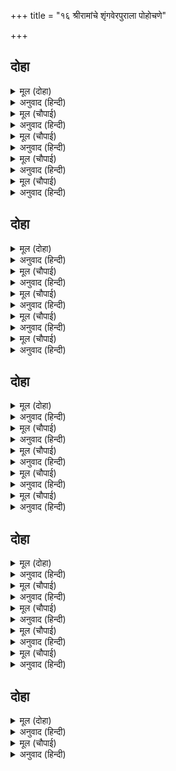 +++
title = "१६ श्रीरामांचे शृंगवेरपुराला पोहोचणे"

+++


## दोहा


<details><summary>मूल (दोहा)</summary>

सुद्ध सच्चिदानंदमय कंद भानुकुल केतु।  
चरित करत नर अनुहरत संसृति सागर सेतु॥ ८७॥
</details>

<details><summary>अनुवाद (हिन्दी)</summary>

त्रिगुणातीत व मायातीत दिव्य मंगलविग्रह व सच्चिदानंदस्वरूप असलेले सूर्यकुलाचे ध्वज भगवान श्रीराम हे मनुष्याप्रमाणे लीला अशी करतात की, ती संसाररूपी समुद्र तरून जाण्यासाठी सेतूसारखी आहे.॥
</details>

<details><summary>मूल (चौपाई)</summary>

यह सुधि गुहँ निषादजब पाई।  
मुदित लिए प्रिय बंधु बोलाई॥  
लिएफल मूल भेंट भरि भारा।  
मिलन चलेउ हियँ हरषु अपारा॥
</details>

<details><summary>अनुवाद (हिन्दी)</summary>

जेव्हा निषादराज गुहाला श्रीरामांच्या आगमनाची वार्ता कळली, तेव्हा त्याने आनंदित होऊन आपल्या आप्तांना व बंधु-बांधवांना बोलावले आणि भेट म्हणून देण्यासाठी फळे, कंदमुळे घेऊन तो दर्शनासाठी निघाला. त्याच्या मनाला अपार आनंद झाला होता.॥ १॥
</details>

<details><summary>मूल (चौपाई)</summary>

करिदंडवत भेंट धरि आगें।  
प्रभुहि बिलोकत अति अनुरागें॥  
सहज सनेह बिबस रघुराई।  
पूँछी कुसल निकट बैठाई॥
</details>

<details><summary>अनुवाद (हिन्दी)</summary>

त्याने येऊन दंडवत केला आणि श्रीरामांच्यासमोर भेटवस्तु ठेवून मोठॺा प्रेमाने तो प्रभूंना पाहू लागला. श्रीरामांनी स्वाभाविक प्रेमाने निषादराजाला आपल्याजवळ बसवून घेऊन खुशाली विचारली.॥ २॥
</details>

<details><summary>मूल (चौपाई)</summary>

नाथ कुसल पद पंकज देखें।  
भयउँ भागभाजन जन लेखें॥  
देव धरनि धनुधामु तुम्हारा।  
मैं जनु नीचु सहित परिवारा॥
</details>

<details><summary>अनुवाद (हिन्दी)</summary>

गुह म्हणाला, ‘हे नाथ, तुमच्या चरणांच्या दर्शनानेच सर्व कुशल आहे. आज माझी गणना भाग्यवान पुरुषांमध्ये होत आहे. हे देवा, माझी जमीन, धन आणि घर हे सर्व तुमचेच आहे. मी सहकुटुंब तुमचा तुच्छ सेवक आहे.॥ ३॥
</details>

<details><summary>मूल (चौपाई)</summary>

कृपाकरिअ पुर धारिअ पाऊ।  
थापिय जनु सबु लोगु सिहाऊ॥  
कहेहु सत्य सबु सखा सुजाना।  
मोहि दीन्ह पितु आयसु आना॥
</details>

<details><summary>अनुवाद (हिन्दी)</summary>

आता कृपा करून माझ्या शृंगवेरपुरात येऊन या दासाची प्रतिष्ठा वाढवा. त्यामुळे सर्वजण माझ्या भाग्याची प्रशंसा करू लागतील.’ श्रीराम म्हणाले, ‘हे सज्जन मित्रा! तू म्हणतोस ते सर्व खरे आहे, परंतु वडिलांनी मला वेगळीच आज्ञा दिलेली आहे.॥ ४॥
</details>

## दोहा


<details><summary>मूल (दोहा)</summary>

बरष चारिदस बासु बन मुनि ब्रत बेषु अहारु।  
ग्राम बासु नहिं उचित सुनि गुहहि भयउ दुखु भारु॥ ८८॥
</details>

<details><summary>अनुवाद (हिन्दी)</summary>

त्यानुसार मला चौदा वर्षे मुनिव्रत व मुनिवेष धारण करून मुनींच्यासारखा आहार करून वनात राहायचे आहे. गावामध्ये राहाणे योग्य नव्हे.’ हे ऐकून गुहाला मोठे दुःख झाले.॥ ८८॥
</details>

<details><summary>मूल (चौपाई)</summary>

राम लखन सिय रूप निहारी।  
कहहिं सप्रेम ग्राम नर नारी॥  
ते पितु मातु कहहु सखि कैसे।  
जिन्ह पठए बन बालक ऐसे॥
</details>

<details><summary>अनुवाद (हिन्दी)</summary>

श्रीराम, लक्ष्मण व सीता यांची रूपे पाहून गावातील लोक प्रेमाने चर्चा करू लागले. कोणी म्हणत होता की, ‘हे सखी, ज्यांनी या सुकुमार बालकांना वनात धाडले, ते माता-पिता आहेत तरी कसले?’॥ १॥
</details>

<details><summary>मूल (चौपाई)</summary>

एक कहहिं भल भूपति कीन्हा।  
लोयन लाहु हमहि बिधि दीन्हा॥  
तब निषाद पति उर अनुमाना।  
तरु सिंसुपा मनोहर जाना॥
</details>

<details><summary>अनुवाद (हिन्दी)</summary>

कोणी म्हणत होता, ‘राजांनी चांगले केले. या निमित्ताने ब्रह्मदेवाने आमच्या डोळ्यांचे पारणे फेडले.’ निषादराजाने मनात विचार केला की, अशोक वृक्षाखाली यांना राहाण्यास योग्य जागा आहे.॥ २॥
</details>

<details><summary>मूल (चौपाई)</summary>

लै रघुनाथहि ठाउँ देखावा।  
कहेउ राम सब भाँति सुहावा॥  
पुरजन करि जोहारु घर आए।  
रघुबर संध्या करन सिधाए॥
</details>

<details><summary>अनुवाद (हिन्दी)</summary>

त्याने श्रीरघुनाथांना नेऊन ती जागा दाखविली. श्रीरामांनी ती पाहून म्हटले की, ही जागा सर्व प्रकारे छान आहे. पुरवासी लोक त्यांना वंदन करून घरी परतले आणि श्रीराम संध्या-वंदन करण्यास गेले.॥ ३॥
</details>

<details><summary>मूल (चौपाई)</summary>

गुहँ सँवारि साँथरी डसाई।  
कुस किसलयमय मृदुल सुहाई॥  
सुचि फल मूल मधुर मृदु जानी।  
दोना भरि भरि राखेसि पानी॥
</details>

<details><summary>अनुवाद (हिन्दी)</summary>

गुहाने यावेळी कुश व कोमल पानांची कोमल आणि सुंदर पथारी पसरली. आणि पवित्र, मधुर व कोमल अशी फळे, कंदमुळे व पाणी आणून ठेवले.॥ ४॥
</details>

## दोहा


<details><summary>मूल (दोहा)</summary>

सिय सुमंत्र भ्राता सहित कंद मूल फल खाइ।  
सयन कीन्ह रघुबंसमनि पाय पलोटत भाइ॥ ८९॥
</details>

<details><summary>अनुवाद (हिन्दी)</summary>

सीता, सुमंत्र, लक्ष्मण यांच्यासह श्रीरामांनी कंद-मुळांचा आहार घेऊन रघुकुलमणी श्रीरामचंद्र पहुडले. लक्ष्मण त्यांचे पाय चेपू लागला.॥ ८९॥
</details>

<details><summary>मूल (चौपाई)</summary>

उठे लखनु प्रभुसोवत जानी।  
कहि सचिवहि सोवन मृदु बानी॥  
कछुक दूरि सजि बान सरासन।  
जागन लगे बैठि बीरासन॥
</details>

<details><summary>अनुवाद (हिन्दी)</summary>

नंतर प्रभू श्रीराम झोपले आहेत, असे पाहून लक्ष्मण उठला आणि कोमल वाणीने सुमंत्रास झोपण्यास सांगून तेथून काही अंतरावर धनुष्य-बाण सज्ज करून वीरासनात बसून पहारा देऊ लागला.॥ १॥
</details>

<details><summary>मूल (चौपाई)</summary>

गुहँ बोलाइ पाहरू प्रतीती।  
ठावँ ठावँ राखे अति प्रीती॥  
आपु लखन पहिं बैठेउ जाई।  
कटि भाथी सर चाप चढ़ाई॥
</details>

<details><summary>अनुवाद (हिन्दी)</summary>

गुहाने आपल्या विश्वासू पहारेकऱ्यांना बोलावून ठिकठिकाणी तैनात केले आणि आपण स्वतः भाता बांधून आणि धनुष्याला बाण लावून लक्ष्मणा जवळ जाऊन बसला.॥ २॥
</details>

<details><summary>मूल (चौपाई)</summary>

सोवत प्रभुहि निहारि निषादू।  
भयउ प्रेम बस हृदयँ बिषादू॥  
तनु पुलकित जलु लोचन बहई।  
बचन सप्रेम लखन सन कहई॥
</details>

<details><summary>अनुवाद (हिन्दी)</summary>

प्रभू जमिनीवर झोपले आहेत, हे पाहून प्रेमामुळे निषादराजाला वाईट वाटले. त्याचे शरीर पुलकित झाले आणि त्याच्या डोळ्यांतून अश्रू वाहू लागले. तो प्रेमाने लक्ष्मणाशी बोलू लागला,॥ ३॥
</details>

<details><summary>मूल (चौपाई)</summary>

भूपति भवन सुभायँ सुहावा।  
सुरपति सदनु न पटतर पावा॥  
मनिमय रचित चारु चौबारे।  
जनु रतिपति निज हाथ सँवारे॥
</details>

<details><summary>अनुवाद (हिन्दी)</summary>

‘महाराज दशरथांचा महाल खरोखर सुंदर आहे. इंद्राचे भवनही त्याच्याबरोबरीचे नाही. तेथील सुंदर रत्नांनी बनविलेले वरचे मजले जणू कामदेवाने स्वतः आपल्या हातांनी सजविले आहेत.॥ ४॥
</details>

## दोहा


<details><summary>मूल (दोहा)</summary>

सुचि सुबिचित्र सुभोगमय सुमन सुगंध सुबास।  
पलँग मंजु मनि दीप जहँ सब बिधि सकल सुपास॥ ९०॥
</details>

<details><summary>अनुवाद (हिन्दी)</summary>

ते पवित्र, मोठे विलक्षण, सुंदर भोग-पदार्थांनी भरलेले आणि फुलांनी सुगंधित आहेत. तेथे सुंदर पलंग आणि रत्न-दीप आहेत आणि सर्व प्रकारे ते आरामशीर आहेत.॥ ९०॥
</details>

<details><summary>मूल (चौपाई)</summary>

बिबिध बसन उपधान तुराईं।  
छीर फेन मृदु बिसद सुहाईं॥  
तहँ सियरामु सयन निसि करहीं।  
निज छबि रति मनोज मदु हरहीं॥
</details>

<details><summary>अनुवाद (हिन्दी)</summary>

तेथे अंथरण्या-पांघरण्याची वस्त्रे, गाद्या-गिरद्या आहेत. त्या दुधाच्या फेसाप्रमाणे कोमल, निर्मल व सुंदर आहेत. तेथे वरच्या माडीवर श्रीराम व सीता रात्री झोपत असत आणि आपल्या शोभेने रती व कामदेव यांचा गर्व हरण करीत असत.॥ १॥
</details>

<details><summary>मूल (चौपाई)</summary>

ते सिय रामु साथरीं सोए।  
श्रमित बसन बिनु जाहिं न जोए॥  
मातु पिता परिजन पुरबासी।  
सखा सुसील दास अरु दासी॥
</details>

<details><summary>अनुवाद (हिन्दी)</summary>

तेच सीता आणि श्रीराम हे आज थकून गवत-काडॺांच्या पथारीवर अंथरूण-पांघरूण नसताना झोपले आहेत. अशा अवस्थेत त्यांच्याकडे पहावत नाही. माता-पिता, कुटुंबीय, प्रजा, मित्र, चांगल्या स्वभावाचे दास व दासी,॥ २॥
</details>

<details><summary>मूल (चौपाई)</summary>

जोगवहिं जिन्हहिप्रान की नाईं।  
महि सोवत तेइ राम गोसाईं॥  
पिताजनकजगबिदित प्रभाऊ।  
ससुर सुरेस सखा रघुराऊ॥
</details>

<details><summary>अनुवाद (हिन्दी)</summary>

हे सर्वजण ज्यांना प्राणाप्रमाणे जपतात, तेच प्रभू श्रीरामचंद्र आज जमिनीवर झोपले आहेत. जिचे पिता जगप्रसिद्ध जनक राजे आहेत आणि श्वशुर हे इंद्राचे मित्र रघुराज दशरथ आहेत,॥३॥
</details>

<details><summary>मूल (चौपाई)</summary>

रामचंदु पति सो बैदेही।  
सोवत महि बिधि बाम न केही॥  
सिय रघुबीर कि कानन जोगू।  
करम प्रधान सत्य कह लोगू॥
</details>

<details><summary>अनुवाद (हिन्दी)</summary>

आणि पती श्रीरामचंद्र आहेत, तीच जानकी आज जमिनीवर झोपलेली आहे. दैव कुणाला प्रतिकूल होत नाही? सीता व श्रीरामचंद्र हे काय वनात राहण्यास योग्य आहेत? कर्म हेच मुख्य असते, असे लोक म्हणतात, तेच खरे.॥ ४॥
</details>

## दोहा


<details><summary>मूल (दोहा)</summary>

कैकयनंदिनि मंदमति कठिन कुटिलपनु कीन्ह।  
जेहिं रघुनंदन जानकिहि सुख अवसर दुखु दीन्ह॥ ९१॥
</details>

<details><summary>अनुवाद (हिन्दी)</summary>

केकयराजाची कन्या, नीच बुद्धीची कैकेयी हिने दुष्ट कारस्थान केले. त्यामुळे रघुनंदन श्रीराम आणि जानकी यांना सुखाच्या काळात दुःख दिले.॥ ९१॥
</details>

<details><summary>मूल (चौपाई)</summary>

भइ दिनकर कुलबिटप कुठारी।  
कुमति कीन्ह सब बिस्व दुखारी॥  
भयउ बिषादु निषादहि भारी।  
राम सीय महि सयन निहारी॥
</details>

<details><summary>अनुवाद (हिन्दी)</summary>

ती कैकेयी सूर्यकुलरूपी वृक्षासाठी कुऱ्हाड बनली. त्या दुष्ट स्त्रीने संपूर्ण जगाला दुःखी केले.’ श्रीराम व जानकी यांना जमिनीवर झोपलेले पाहून निषादराजास फार दुःख वाटले.॥ १॥
</details>
